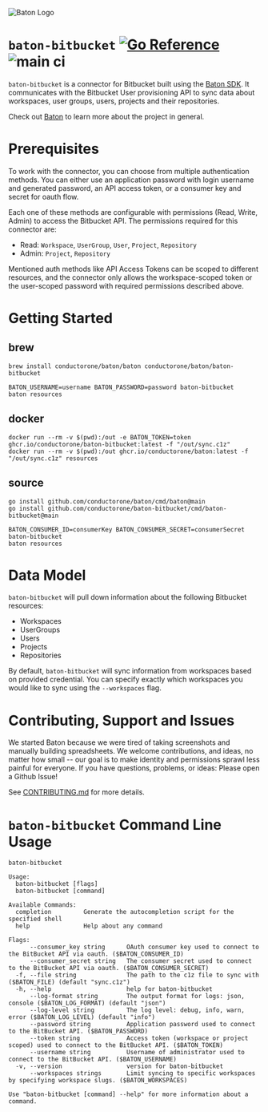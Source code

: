 ![Baton Logo](./docs/images/baton-logo.png)

# `baton-bitbucket` [![Go Reference](https://pkg.go.dev/badge/github.com/conductorone/baton-bitbucket.svg)](https://pkg.go.dev/github.com/conductorone/baton-bitbucket) ![main ci](https://github.com/conductorone/baton-bitbucket/actions/workflows/main.yaml/badge.svg)

`baton-bitbucket` is a connector for Bitbucket built using the [Baton SDK](https://github.com/conductorone/baton-sdk). It communicates with the Bitbucket User provisioning API to sync data about workspaces, user groups, users, projects and their repositories.

Check out [Baton](https://github.com/conductorone/baton) to learn more about the project in general.

# Prerequisites

To work with the connector, you can choose from multiple authentication methods. You can either use an application password with login username and generated password, an API access token, or a consumer key and secret for oauth flow.

Each one of these methods are configurable with permissions (Read, Write, Admin) to access the Bitbucket API. The permissions required for this connector are:
- Read: `Workspace`, `UserGroup`, `User`, `Project`, `Repository`
- Admin: `Project`, `Repository`

Mentioned auth methods like API Access Tokens can be scoped to different resources, and the connector only allows the workspace-scoped token or the user-scoped password with required permissions described above.

# Getting Started

## brew

```
brew install conductorone/baton/baton conductorone/baton/baton-bitbucket

BATON_USERNAME=username BATON_PASSWORD=password baton-bitbucket
baton resources
```

## docker

```
docker run --rm -v $(pwd):/out -e BATON_TOKEN=token ghcr.io/conductorone/baton-bitbucket:latest -f "/out/sync.c1z"
docker run --rm -v $(pwd):/out ghcr.io/conductorone/baton:latest -f "/out/sync.c1z" resources
```

## source

```
go install github.com/conductorone/baton/cmd/baton@main
go install github.com/conductorone/baton-bitbucket/cmd/baton-bitbucket@main

BATON_CONSUMER_ID=consumerKey BATON_CONSUMER_SECRET=consumerSecret baton-bitbucket
baton resources
```

# Data Model

`baton-bitbucket` will pull down information about the following Bitbucket resources:

- Workspaces
- UserGroups
- Users
- Projects
- Repositories

By default, `baton-bitbucket` will sync information from workspaces based on provided credential. You can specify exactly which workspaces you would like to sync using the `--workspaces` flag.

# Contributing, Support and Issues

We started Baton because we were tired of taking screenshots and manually building spreadsheets. We welcome contributions, and ideas, no matter how small -- our goal is to make identity and permissions sprawl less painful for everyone. If you have questions, problems, or ideas: Please open a Github Issue!

See [CONTRIBUTING.md](https://github.com/ConductorOne/baton/blob/main/CONTRIBUTING.md) for more details.

# `baton-bitbucket` Command Line Usage

```
baton-bitbucket

Usage:
  baton-bitbucket [flags]
  baton-bitbucket [command]

Available Commands:
  completion         Generate the autocompletion script for the specified shell
  help               Help about any command

Flags:
      --consumer_key string      OAuth consumer key used to connect to the BitBucket API via oauth. ($BATON_CONSUMER_ID)
      --consumer_secret string   The consumer secret used to connect to the BitBucket API via oauth. ($BATON_CONSUMER_SECRET)
  -f, --file string              The path to the c1z file to sync with ($BATON_FILE) (default "sync.c1z")
  -h, --help                     help for baton-bitbucket
      --log-format string        The output format for logs: json, console ($BATON_LOG_FORMAT) (default "json")
      --log-level string         The log level: debug, info, warn, error ($BATON_LOG_LEVEL) (default "info")
      --password string          Application password used to connect to the BitBucket API. ($BATON_PASSWORD)
      --token string             Access token (workspace or project scoped) used to connect to the BitBucket API. ($BATON_TOKEN)
      --username string          Username of administrator used to connect to the BitBucket API. ($BATON_USERNAME)
  -v, --version                  version for baton-bitbucket
      --workspaces strings       Limit syncing to specific workspaces by specifying workspace slugs. ($BATON_WORKSPACES)

Use "baton-bitbucket [command] --help" for more information about a command.
```

